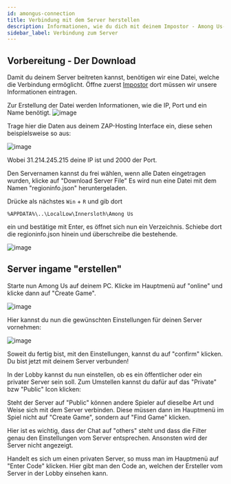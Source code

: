 ```yaml
---
id: amongus-connection
title: Verbindung mit dem Server herstellen
description: Informationen, wie du dich mit deinem Impostor - Among Us-Server verbinden kannst - ZAP-Hosting.com Dokumentation
sidebar_label: Verbindung zum Server
---
```


## Vorbereitung - Der Download

Damit du deinem Server beitreten kannst, benötigen wir eine Datei, welche die Verbindung ermöglicht.
Öffne zuerst [Impostor](https://impostor.github.io/Impostor/) dort müssen wir unsere Informationen eintragen.

Zur Erstellung der Datei werden Informationen, wie die IP, Port und ein Name benötigt.
![image](https://user-images.githubusercontent.com/26007280/189938393-75e58963-cba4-47dc-93af-6ed1b49be876.png)

Trage hier die Daten aus deinem ZAP-Hosting Interface ein, diese sehen beispielsweise so aus:

![image](https://user-images.githubusercontent.com/26007280/189938425-0e5f2c8e-4344-4738-80a6-c6d8e60bcf5c.png)

Wobei 31.214.245.215 deine IP ist und 2000 der Port.

Den Servernamen kannst du frei wählen, wenn alle Daten eingetragen wurden, klicke auf "Download Server File"
Es wird nun eine Datei mit dem Namen "regioninfo.json" heruntergeladen.

Drücke als nächstes `Win` + `R` und gib dort 

```
%APPDATA%\..\LocalLow\Innersloth\Among Us
```

ein und bestätige mit Enter, es öffnet sich nun ein Verzeichnis. Schiebe dort die regioninfo.json hinein und überschreibe die bestehende.

![image](https://user-images.githubusercontent.com/26007280/189938494-17ff69e4-3c86-408f-9e3d-bc13f0342584.png)

## Server ingame "erstellen"

Starte nun Among Us auf deinem PC.
Klicke im Hauptmenü auf "online" und klicke dann auf "Create Game".

![image](https://user-images.githubusercontent.com/26007280/189938522-e8778369-c863-4511-9d63-3966ddfc855d.png)

Hier kannst du nun die gewünschten Einstellungen für deinen Server vornehmen:

![image](https://user-images.githubusercontent.com/26007280/189938542-0712b682-e58f-4955-b185-69e5e12b5613.png)

Soweit du fertig bist, mit den Einstellungen, kannst du auf "confirm" klicken.
Du bist jetzt mit deinem Server verbunden!

In der Lobby kannst du nun einstellen, ob es ein öffentlicher oder ein privater Server sein soll. Zum Umstellen kannst du dafür auf das "Private" bzw "Public" Icon klicken:

Steht der Server auf "Public" können andere Spieler auf dieselbe Art und Weise sich mit dem Server verbinden. Diese müssen dann im Hauptmenü im Spiel nicht auf "Create Game", sondern auf "Find Game" klicken.

Hier ist es wichtig, dass der Chat auf "others" steht und dass die Filter genau den Einstellungen vom Server entsprechen. Ansonsten wird der Server nicht angezeigt.

Handelt es sich um einen privaten Server, so muss man im Hauptmenü auf "Enter Code" klicken. Hier gibt man den Code an, welchen der Ersteller vom Server in der Lobby einsehen kann.